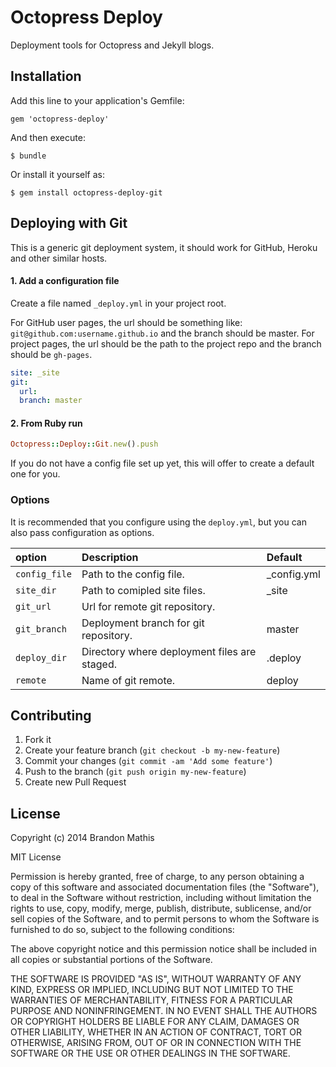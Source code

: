 # Octopress Deploy

Deployment tools for Octopress and Jekyll blogs.

## Installation

Add this line to your application's Gemfile:

    gem 'octopress-deploy'

And then execute:

    $ bundle

Or install it yourself as:

    $ gem install octopress-deploy-git

## Deploying with Git

This is a generic git deployment system, it should work for GitHub, Heroku and other similar hosts.

#### 1. Add a configuration file

Create a file named `_deploy.yml` in your project root.

For GitHub user pages, the url should be something like: `git@github.com:username.github.io` and the branch should be master.
For project pages, the url should be the path to the project repo and the branch should be `gh-pages`.

```yml
site: _site
git:
  url:
  branch: master
```

#### 2. From Ruby run

```ruby
Octopress::Deploy::Git.new().push
```

If you do not have a config file set up yet, this will offer to create a default one for you.

### Options

It is recommended that you configure using the `deploy.yml`, but you can also pass configuration as options.

| option        | Description                                      | Default
|:--------------|:-------------------------------------------------|:---------------|
| `config_file` | Path to the config file.                         | _config.yml    |
| `site_dir`    | Path to comipled site files.                     | _site          |
| `git_url`     | Url for remote git repository.                   |                |
| `git_branch`  | Deployment branch for git repository.            | master         |
| `deploy_dir`  | Directory where deployment files are staged.     | .deploy        |
| `remote`      | Name of git remote.                              | deploy         |

## Contributing

1. Fork it
2. Create your feature branch (`git checkout -b my-new-feature`)
3. Commit your changes (`git commit -am 'Add some feature'`)
4. Push to the branch (`git push origin my-new-feature`)
5. Create new Pull Request

## License

Copyright (c) 2014 Brandon Mathis

MIT License

Permission is hereby granted, free of charge, to any person obtaining
a copy of this software and associated documentation files (the
"Software"), to deal in the Software without restriction, including
without limitation the rights to use, copy, modify, merge, publish,
distribute, sublicense, and/or sell copies of the Software, and to
permit persons to whom the Software is furnished to do so, subject to
the following conditions:

The above copyright notice and this permission notice shall be
included in all copies or substantial portions of the Software.

THE SOFTWARE IS PROVIDED "AS IS", WITHOUT WARRANTY OF ANY KIND,
EXPRESS OR IMPLIED, INCLUDING BUT NOT LIMITED TO THE WARRANTIES OF
MERCHANTABILITY, FITNESS FOR A PARTICULAR PURPOSE AND
NONINFRINGEMENT. IN NO EVENT SHALL THE AUTHORS OR COPYRIGHT HOLDERS BE
LIABLE FOR ANY CLAIM, DAMAGES OR OTHER LIABILITY, WHETHER IN AN ACTION
OF CONTRACT, TORT OR OTHERWISE, ARISING FROM, OUT OF OR IN CONNECTION
WITH THE SOFTWARE OR THE USE OR OTHER DEALINGS IN THE SOFTWARE.
